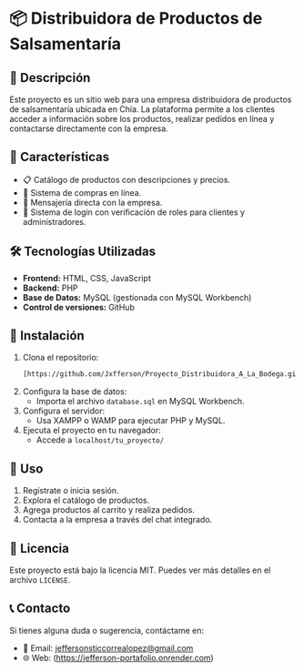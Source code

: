 # 📦 Distribuidora de Productos de Salsamentaría

## 📝 Descripción
Este proyecto es un sitio web para una empresa distribuidora de productos de salsamentaría ubicada en Chía. La plataforma permite a los clientes acceder a información sobre los productos, realizar pedidos en línea y contactarse directamente con la empresa.

## 🚀 Características
- 📋 Catálogo de productos con descripciones y precios.
- 🛒 Sistema de compras en línea.
- 📩 Mensajería directa con la empresa.
- 🔐 Sistema de login con verificación de roles para clientes y administradores.

## 🛠️ Tecnologías Utilizadas
- **Frontend:** HTML, CSS, JavaScript
- **Backend:** PHP
- **Base de Datos:** MySQL (gestionada con MySQL Workbench)
- **Control de versiones:** GitHub

## 📂 Instalación
1. Clona el repositorio:
   ```sh
   [https://github.com/Jxfferson/Proyecto_Distribuidora_A_La_Bodega.git]
2. Configura la base de datos:
   - Importa el archivo `database.sql` en MySQL Workbench.
3. Configura el servidor:
   - Usa XAMPP o WAMP para ejecutar PHP y MySQL.
4. Ejecuta el proyecto en tu navegador:
   - Accede a `localhost/tu_proyecto/`

## 📌 Uso
1. Regístrate o inicia sesión.
2. Explora el catálogo de productos.
3. Agrega productos al carrito y realiza pedidos.
4. Contacta a la empresa a través del chat integrado.

## 📜 Licencia
Este proyecto está bajo la licencia MIT. Puedes ver más detalles en el archivo `LICENSE`.

## 📞 Contacto
Si tienes alguna duda o sugerencia, contáctame en:
- 📧 Email: jeffersonsticcorrealopez@gmail.com
- 🌐 Web: (https://jefferson-portafolio.onrender.com)

